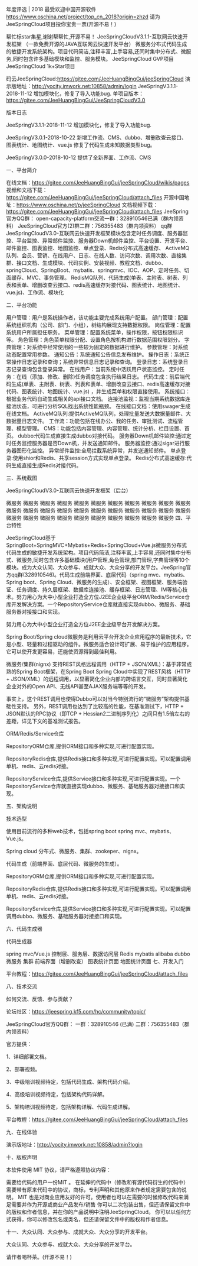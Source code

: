 年度评选 | 2018 最受欢迎中国开源软件
https://www.oschina.net/project/top_cn_2018?origin=zhzd
请为JeeSpringCloud项目投你宝贵一票(开源不易！)

帮忙标star集星,谢谢帮帮忙,开源不易！
JeeSpringCloudV3.1.1-互联网云快速开发框架
（一款免费开源的JAVA互联网云快速开发平台） 微服务分布式代码生成的敏捷开发系统架构。项目代码简洁,注释丰富,上手容易,还同时集中分布式、微服务,同时包含许多基础模块和监控、服务模块。
JeeSpringCloud	GVP项目
JeeSpringCloud	1k+Star项目

码云JeeSpringCloud:https://gitee.com/JeeHuangBingGui/jeeSpringCloud
演示版地址：http://yocity.imwork.net:10858/admin/login
JeeSpringV3.1.1-2018-11-12 增加模块化，修复了导入功能bug.
单项目版本：https://gitee.com/JeeHuangBingGui/JeeSpringCloudV3.0

版本日志

JeeSpringV3.1.1-2018-11-12 增加模块化，修复了导入功能bug.

JeeSpringV3.0.1-2018-10-22 新增工作流、CMS、dubbo、增删改查云接口、图表统计、地图统计、vue.js 修复了代码生成未知数据类型bug。

JeeSpringV3.0.0-2018-10-12 提供了全新界面、工作流、CMS


一、平台简介

在线文档：https://gitee.com/JeeHuangBingGui/jeeSpringCloud/wikis/pages
视频和文档下载：https://gitee.com/JeeHuangBingGui/jeeSpringCloud/attach_files
开源中国地址：https://www.oschina.net/p/jeeSpringCloud
文档视频下载：https://gitee.com/JeeHuangBingGui/jeeSpringCloud/attach_files
JeeSpring官方QQ群：
open-capacity-platform交流一群：328910546已满（群内领资料）
JeeSpringCloud官方(2)群二群：756355483（群内领资料） 
qq群
JeeSpringCloudV3.0-互联网云快速开发框架模块包含定时任务调度、服务器监控、平台监控、异常邮件监控、服务器Down机邮件监控、平台设置、开发平台、邮件监控、图表监控、地图监控、单点登录、Redis分布式高速缓存、
ActiveMQ队列、会员、营销、在线用户、日志、在线人数、访问次数、调用次数、直接集群、接口文档、生成模块、代码实例、安装视频、教程文档、dubbo、springCloud、SpringBoot、mybatis、springmvc、IOC、AOP、定时任务、切面缓存、MVC、事务管理。
RedisMQ队列、代码生成(单表、主附表、树表、列表和表单、增删改查云接口、redis高速缓存对接代码、图表统计、地图统计、vue.js)、工作流、模块化

二、平台功能

用户管理：用户是系统操作者，该功能主要完成系统用户配置。
部门管理：配置系统组织机构（公司、部门、小组），树结构展现支持数据权限。
岗位管理：配置系统用户所属担任职务。
菜单管理：配置系统菜单，操作权限，按钮权限标识等。
角色管理：角色菜单权限分配、设置角色按机构进行数据范围权限划分。
字典管理：对系统中经常使用的一些较为固定的数据进行维护。
参数管理：对系统动态配置常用参数。
通知公告：系统通知公告信息发布维护。
操作日志：系统正常操作日志记录和查询；系统异常信息日志记录和查询。
登录日志：系统登录日志记录查询包含登录异常。
在线用户：当前系统中活跃用户状态监控。
定时任务：在线（添加、修改、删除)任务调度包含执行结果日志。
代码生成：前后端代码生成(单表、主附表、树表、列表和表单、增删改查云接口、redis高速缓存对接代码、图表统计、地图统计、vue.js) ，并生成菜单和权限直接使用。
系统接口：根据业务代码自动生成相关的api接口文档。
连接池监视：监视当期系统数据库连接池状态，可进行分析SQL找出系统性能瓶颈。
在线接口文档：使用swager生成在线文档。
ActiveMQ队列:提供ActiveMQ队列，处理批量发送大数据量邮件、大数据量日志文件。
工作流：功能包括在线办公、我的任务、审批测试、流程管理、模型管理。
CMS：功能包括内容管理、内容管理、统计分析、栏目设置、首页。
dubbo:代码生成直接生成dubbo对接代码。
服务器Down机邮件监控:通过定时任务监控服务器是否Down机，并发送通知邮件。
服务器监控:通过sigar进行服务器图形化监控。
异常邮件监控:全局拦截系统异常，并发送通知邮件。
单点登录:使用shior和Redis、共享session方式实现单点登录。
Redis分布式高速缓存:代码生成直接生成Redis对接代码。

三、系统截图

JeeSpringCloudV3.0-互联网云快速开发框架（后台）

微服务	微服务
微服务	微服务
微服务	微服务
微服务	微服务
微服务	微服务
微服务	微服务
微服务	微服务
微服务	微服务
微服务	微服务
微服务	微服务
微服务	微服务
微服务	微服务
微服务	微服务
微服务	微服务
微服务	微服务
微服务	微服务
四、平台特性

JeeSpringCloud基于SpringBoot+SpringMVC+Mybatis+Redis+SpringCloud+Vue.js微服务分布式代码生成的敏捷开发系统架构。项目代码简洁,注释丰富,上手容易,还同时集中分布式、微服务,同时包含许多基础模块(用户管理,角色管理,部门管理,字典管理等10个模块。成为大众认同、大众参与、成就大众、大众分享的开发平台。JeeSpring官方qq群(328910546)。代码生成前端界面、底层代码（spring mvc、mybatis、Spring boot、Spring Cloud、微服务的生成）、安全框架、视图框架、服务端验证、任务调度、持久层框架、数据库连接池、缓存框架、日志管理、IM等核心技术。努力用心为大中小型企业打造全方位J2EE企业级平台ORM/Redis/Service仓库开发解决方案。一个RepositoryService仓库就直接实现dubbo、微服务、基础服务器对接接口和实现。

努力用心为大中小型企业打造全方位J2EE企业级平台开发解决方案。

Spring Boot/Spring cloud微服务是利用云平台开发企业应用程序的最新技术，它是小型、轻量和过程驱动的组件。微服务适合设计可扩展、易于维护的应用程序。它可以使开发更容易，还能使资源得到最佳利用。

微服务/集群(nignx) 支持REST风格远程调用（HTTP + JSON/XML)：基于非常成熟的Spring Boot框架，在Spring Boot Spring Cloud中实现了REST风格（HTTP + JSON/XML）的远程调用，以显著简化企业内部的跨语言交互，同时显著简化企业对外的Open API、无线API甚至AJAX服务端等等的开发。

事实上，这个REST调用也使得Dubbo可以对当今特别流行的“微服务”架构提供基础性支持。 另外，REST调用也达到了比较高的性能，在基准测试下，HTTP + JSON默认的RPC协议（即TCP + Hessian2二进制序列化）之间只有1.5倍左右的差距，详见下文的基准测试报告。

ORM/Redis/Service仓库

RepositoryORM仓库,提供ORM接口和多种实现,可进行配置实现。

RepositoryRedis仓库,提供Redis接口和多种实现,可进行配置实现。可以配置调用单机、redis、云redis对接。

RepositoryService仓库,提供Service接口和多种实现,可进行配置实现。一个RepositoryService仓库就直接实现dubbo、微服务、基础服务器对接接口和实现。

五、架构说明

技术选型

使用目前流行的多种web技术，包括spring boot spring mvc、mybatis、Vue.js。

Spring cloud 分布式、微服务、集群、zookeper、nignx。

代码生成（前端界面、底层代码、微服务的生成）。

RepositoryORM仓库,提供ORM接口和多种实现,可进行配置实现。

RepositoryRedis仓库,提供Redis接口和多种实现,可进行配置实现。可以配置调用单机、redis、云redis对接。

RepositoryService仓库,提供Service接口和多种实现,可进行配置实现。可以配置调用dubbo、微服务、基础服务器对接接口和实现。

六、代码生成器

代码生成器

spring mvc/Vue.js
控制层、服务层、数据访问层
Redis
mybatis
alibaba dubbo
微服务
集群
前端界面（增删改查）
图表统计页面
地图统计页面
七、开发入门

平台教程：https://gitee.com/JeeHuangBingGui/jeeSpringCloud/attach_files

八、技术交流

如何交流、反馈、参与贡献？

论坛社区：https://jeespring.kf5.com/hc/community/topic/

JeeSpringCloud官方QQ群：
一群：328910546 (已满)
二群：756355483（群内领资料）

官方提供：

1、详细部署文档。

2、部署视频。

3、中级培训视频待定，包括代码生成、架构代码介绍。

4、高级培训视频待定，包括架构代码详解。

5、架构培训视频待定，包括架构详解、代码生成详解。

平台教程：https://gitee.com/JeeHuangBingGui/jeeSpringCloud/attach_files

九、在线体验

演示版地址：http://yocity.imwork.net:10858/admin?login

十、版权声明

本软件使用 MIT 协议，请严格遵照协议内容：

需要给代码的用户一份MIT 。 在延伸的代码中（修改和有源代码衍生的代码中）需要带有原来代码中的协议，商标，专利声明和其他原来作者规定需要包含的说明。 MIT 也是对商业应用友好的许可。使用者也可以在需要的时候修改代码来满足需要并作为开源或商业产品发布/销售 你可以二次包装出售，但还请保留文件中的版权和作者信息，并在你的产品说明中注明JeeSpringCloud。 你可以以任何方式获得，你可以修改包名或类名，但还请保留文件中的版权和作者信息。


十一、大众认同、大众参与、成就大众、大众分享的开发平台。

大众认同、大众参与、成就大众、大众分享的开发平台。

请作者喝杯茶。(开源不易！)
